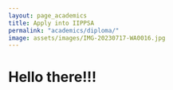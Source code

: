 ```yaml
---
layout: page_academics
title: Apply into IIPPSA
permalink: "academics/diploma/"
image: assets/images/IMG-20230717-WA0016.jpg
---
```


# Hello there!!!


